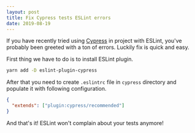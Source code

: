 ```yaml
---
layout: post
title: Fix Cypress tests ESLint errors
date: 2019-08-19
---
```


If you have recently tried using [Cypress](https://www.cypress.io/) in project with ESLint, you've probably been greeted with a ton of errors. Luckily fix is quick and easy.

First thing we have to do is to install ESLint plugin.

```bash
yarn add -D eslint-plugin-cypress
```

After that you need to create `.eslintrc` file in `cypress` directory and populate it with following configuration.

```json
{
  "extends": ["plugin:cypress/recommended"]
}
```

And that's it! ESLint won't complain about your tests anymore!
